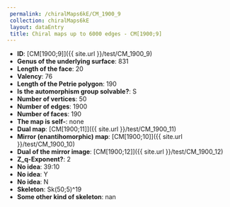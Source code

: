 ```yaml
--- 
 permalink: /chiralMaps6kE/CM_1900_9 
 collection: chiralMaps6kE
 layout: dataEntry
 title: Chiral maps up to 6000 edges - CM[1900;9]
---
```


- **ID**: [CM[1900;9]]({{ site.url }}/test/CM_1900_9)
- **Genus of the underlying surface**: 831
- **Length of the face**: 20
- **Valency**: 76
- **Length of the Petrie polygon**: 190
- **Is the automorphism group solvable?**: S
- **Number of vertices**: 50
- **Number of edges**: 1900
- **Number of faces**: 190
- **The map is self-**: none
- **Dual map**: [CM[1900;11]]({{ site.url }}/test/CM_1900_11)
- **Mirror (enantihomorphic) map**: [CM[1900;10]]({{ site.url }}/test/CM_1900_10)
- **Dual of the mirror image**: [CM[1900;12]]({{ site.url }}/test/CM_1900_12)
- **Z_q-Exponent?**: 2
- **No idea**:  39:10
- **No idea**: Y
- **No idea**: N
- **Skeleton**: Sk(50;5)^19
- **Some other kind of skeleton**: nan
